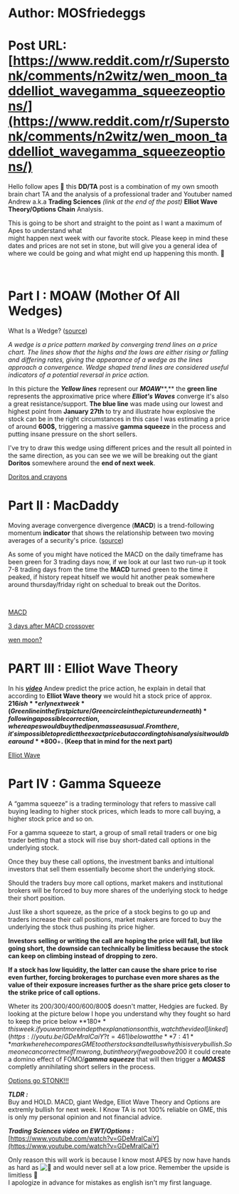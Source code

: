 # Author: MOSfriedeggs
# Post URL: [https://www.reddit.com/r/Superstonk/comments/n2witz/wen_moon_taddelliot_wavegamma_squeezeoptions/](https://www.reddit.com/r/Superstonk/comments/n2witz/wen_moon_taddelliot_wavegamma_squeezeoptions/)


  
Hello follow apes 🦍 this **DD/TA** post is a combination of my own smooth brain chart TA and the analysis of a professional trader and Youtuber named Andrew a.k.a **Trading Sciences** *(link at the end of the post)* **Elliot Wave Theory/Options Chain** Analysis.   


This is going to be short and straight to the point as I want a maximum of Apes to understand what   
might happen next week with our favorite stock. Please keep in mind these dates and prices are not set in stone, but will give you a general idea of where we could be going and what might end up happening this month. 🚀  


&#x200B;

# Part I : MOAW (Mother Of All Wedges) 

What Is a Wedge? ([source](https://www.investopedia.com/terms/w/wedge.asp))

*A wedge is a price pattern marked by converging trend lines on a price  chart. The lines  show that the highs and the lows are either rising or falling and  differing rates, giving the appearance of a wedge as the lines approach a convergence. Wedge shaped trend lines are considered useful indicators  of a potential reversal in price action.*

In this picture the ***Yellow lines*** represent our ***MOAW*****,** the **green line** represents the approximative price where ***Elliot's Waves*** converge it's also a great resistance/support. **The blue line** was made using our lowest and highest point from **January 27th** to try and illustrate how explosive the stock can be in the right circumstances in this case I was estimating a price of around **600$,** triggering a massive **gamma squeeze** in the process and putting insane pressure on the short sellers. 

I've try to draw this wedge using different prices and the result all pointed in the same direction, as you can see we we will be breaking out the giant **Doritos** somewhere around the **end of next week**.

[Doritos and crayons](https://preview.redd.it/zx322414hlw61.png?width=805&format=png&auto=webp&s=3773edd19aeecc37a25cc00cc792552d8aa634bd)

# Part II : MacDaddy

Moving average convergence divergence (**MACD**) is a trend-following momentum **indicator** that shows the relationship between two moving averages of a security's price.  ([source](https://www.investopedia.com/terms/m/macd.asp))  


As some of you might have noticed the MACD  on the daily timeframe has been green for 3 trading days now, if we look at our last two run-up it took 7-8 trading days from the time the **MACD** turned green to the time it peaked, if history repeat hitself we would hit another peak somewhere around thursday/friday right on schedual to break out the Doritos.

&#x200B;

[MACD](https://preview.redd.it/btwqsz07hlw61.png?width=539&format=png&auto=webp&s=afa64fd31dbc5a33fa3188d749c95a4a9b6dd583)

  


[3 days after MACD crossover](https://preview.redd.it/945rp457klw61.png?width=430&format=png&auto=webp&s=950cb872e243ba97dca84c39c9dd80b700a6ad53)

  


[wen moon?](https://preview.redd.it/dk7uajibklw61.png?width=440&format=png&auto=webp&s=0d1a61f75d6a71ba9db85b083bdd3277364b3ba9)

# PART III : Elliot Wave Theory 

In his [***video***](https://youtu.be/GDeMralCaiY?t=130) Andew predict the price action, he explain in detail that according to **Elliot Wave theory** we would hit a stock price of approx. **216$ish** erly next week *(Green line in the first picture/ Green circle in the picture underneath)*   
following a possible correction, where apes would buy the dip en masse as usual. From there, it's impossible to predict the exact price but according to his analysis it would be around **800$**\+**. (Keep that in mind for the next part)**   


[Elliot Wave](https://preview.redd.it/du60t9adklw61.png?width=806&format=png&auto=webp&s=340a1ccbf40b3d22b215ea1df749723e5fe348ee)

# Part IV  : Gamma Squeeze 

A “gamma squeeze” is a trading terminology that refers to massive  call buying leading to higher stock prices, which leads to more call  buying, a higher stock price and so on.

For a gamma squeeze to start, a group of small retail traders or one  big trader betting that a stock will rise buy short-dated call options  in the underlying stock.

Once they buy these call options, the investment banks and  intuitional investors that sell them essentially become short the  underlying stock.

Should the traders buy more call options, market makers and  institutional brokers will be forced to buy more shares of the  underlying stock to hedge their short position.  


Just like a short squeeze, as the price of a stock begins to go up  and traders increase their call positions, market makers are forced to  buy the underlying the stock thus pushing its price higher.

**Investors selling or writing the call are hoping the price will fall, but like going short, the downside can technically be limitless because  the stock can keep on climbing instead of dropping to zero.**

**If a stock has low liquidity, the latter can cause the share price to  rise even further, forcing brokerages to purchase even more shares as  the value of their exposure increases further as the share price gets  closer to the strike price of call options.**

Wheter its 200$/300$/400$/600$/800$ doesn't matter, Hedgies are fucked. By looking at the picture below I hope you understand why they fought so hard to keep the price below **180$** this week. if you want more in depth explanations on this, watch the video I [linked](https://youtu.be/GDeMralCaiY?t=461) below at the **7:41** mark where he compares GME to other stocks and tell us why this is very bullish.  
Someone can correct me if I'm wrong, but in theory if we go above 200$ it could create a domino effect of FOMO/***gamma squeeze*** that will then trigger a ***MOASS*** completly annihilating short sellers in the process.  


[Options go STONK!!!](https://preview.redd.it/6skqhhleklw61.png?width=672&format=png&auto=webp&s=e15133270aecbbe6907f096da66635064ecf0575)

***TLDR :***   
Buy and HOLD. MACD, giant Wedge, Elliot Wave Theory and Options are extremly bullish for next week. I Know TA is not 100% reliable on GME, this is only my personal opinion and not financial advice.   


  
***Trading Sciences video on EWT/Options :***   
[https://www.youtube.com/watch?v=GDeMralCaiY](https://www.youtube.com/watch?v=GDeMralCaiY)    


Only reason this will work is because I know most APES by now have hands as hard as  ![**💎**](https://emojipedia.org/gem-stone/) and would never sell at a low price. Remember the upside is limitless 🚀  
I apologize in advance for mistakes as english isn't my first language.   


#